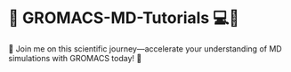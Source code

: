 # 🧬 GROMACS-MD-Tutorials 💻🚀
🚀 Join me on this scientific journey—accelerate your understanding of MD simulations with GROMACS today! 🌟

